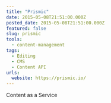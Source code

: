 ```yaml
---
title: "Prismic"
date: 2015-05-08T21:51:00.000Z
posted_date: 2015-05-08T21:51:00.000Z
featured: false
slug: prismic
tools: 
  - content-management
tags:
  - Editing
  - CMS
  - Content API
urls:
  website: https://prismic.io/
---
```

Content as a Service